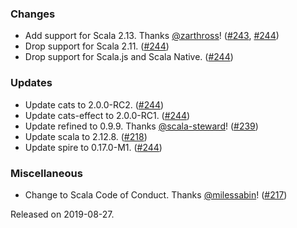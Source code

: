 ### Changes

- Add support for Scala 2.13. Thanks [@zarthross](https://github.com/zarthross)! ([#243][#243], [#244][#244])
- Drop support for Scala 2.11. ([#244][#244])
- Drop support for Scala.js and Scala Native. ([#244][#244])

### Updates

- Update cats to 2.0.0-RC2. ([#244][#244])
- Update cats-effect to 2.0.0-RC1. ([#244][#244])
- Update refined to 0.9.9. Thanks [@scala-steward](https://github.com/scala-steward)! ([#239][#239])
- Update scala to 2.12.8. ([#218][#218])
- Update spire to 0.17.0-M1. ([#244][#244])

### Miscellaneous

- Change to Scala Code of Conduct. Thanks [@milessabin](https://github.com/milessabin)! ([#217][#217])

[#217]: https://github.com/vlovgr/ciris/pull/217
[#218]: https://github.com/vlovgr/ciris/pull/218
[#239]: https://github.com/vlovgr/ciris/pull/239
[#243]: https://github.com/vlovgr/ciris/pull/243
[#244]: https://github.com/vlovgr/ciris/pull/244

Released on 2019-08-27.
